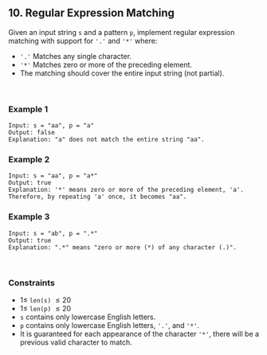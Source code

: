 ## 10. Regular Expression Matching

Given an input string `s` and a pattern `p`, implement regular expression matching with support for `'.'` and `'*'` where:

- `'.'` Matches any single character.​​​​
- `'*'` Matches zero or more of the preceding element.
- The matching should cover the entire input string (not partial).

<br>

### Example 1

```
Input: s = "aa", p = "a"
Output: false
Explanation: "a" does not match the entire string "aa".
```

### Example 2

```
Input: s = "aa", p = "a*"
Output: true
Explanation: '*' means zero or more of the preceding element, 'a'. Therefore, by repeating 'a' once, it becomes "aa".
```

### Example 3

```
Input: s = "ab", p = ".*"
Output: true
Explanation: ".*" means "zero or more (*) of any character (.)".
```

<br>

### Constraints

- $1 \leqslant$ `len(s)` $\leqslant 20$
- $1 \leqslant$ `len(p)` $\leqslant 20$
- `s` contains only lowercase English letters.
- `p` contains only lowercase English letters, `'.'`, and `'*'`.
- It is guaranteed for each appearance of the character `'*'`, there will be a previous valid character to match.
